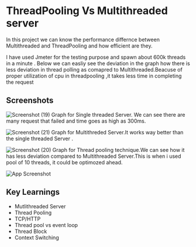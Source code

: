 
# ThreadPooling Vs Multithreaded server

In this project we can know the performance differnce between Multithreaded  and ThreadPooling
 and how efficient are they.

 I have used Jmeter for the testing purpose and spawn about 600k threads in a minute .
 Below we can easliy see the deviation in the graph how there is less deviation in thread polling as comapred to Multithreaded.Beacuse of proper utilization of cpu in threadpooling ,it takes less time in completing the request 





## Screenshots


![Screenshot (19)](https://github.com/vrajtalati/MultiThreaded_Server/assets/77099540/6fc6ffc7-1e10-479d-9def-f11d05c8a712)
 Graph for Single threaded Server. We can see there are many request that failed and time goes as high as 300ms.





 
![Screenshot (21)](https://github.com/vrajtalati/MultiThreaded_Server/assets/77099540/f27f6203-afa7-4517-93df-d519883a4a4a)
Graph for Multithreded Server.It works way better than the single threaded Server .

![Screenshot (20)](https://github.com/vrajtalati/MultiThreaded_Server/assets/77099540/8f87d0bc-7726-44cc-902d-4895931602ba)
Graph for Thread pooling technique.We can see how it has less deviation compared to Multithreaded Server.This is when i used pool of 10 threads, it could be optimozed ahead.

![App Screenshot](https://via.placeholder.com/468x300?text=App+Screenshot+Here)
## Key Learnings

- Mutlithreaded Server
- Thread Pooling
- TCP/HTTP
- Thread pool vs event loop
- Thread Block
- Context Switching


